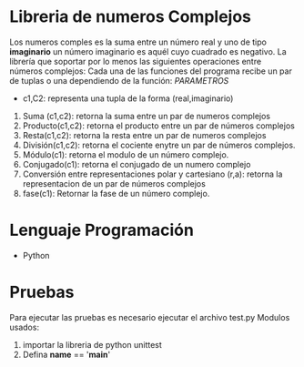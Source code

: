 ﻿# Libreria de numeros Complejos


Los numeros comples es la suma entre un número real y uno de tipo **imaginario**  un número imaginario es aquél cuyo cuadrado es negativo.
La librería que soportar por lo menos las siguientes operaciones entre números complejos:
Cada una de las funciones del programa recibe un par de tuplas o una dependiendo de la función:
*PARAMETROS*

* c1,C2: representa una tupla de la forma (real,imaginario)	
1.  Suma (c1,c2): retorna la suma entre un par de numeros complejos
2.  Producto(c1,c2): retorna el producto entre un par de números complejos
3.  Resta(c1,c2): retorna la resta entre un par de numeros complejos
4.  División(c1,c2): retorna el cociente enytre un par de números complejos.
5.  Módulo(c1): retorna el modulo de un número complejo.
6.  Conjugado(c1): retorna el conjugado de un numero complejo
7.  Conversión entre representaciones polar y cartesiano (r,a): retorna la representacion de un par de números complejos
8. fase(c1): Retornar la fase de un número complejo.
# Lenguaje Programación
* Python

# Pruebas
Para ejecutar las pruebas es necesario ejecutar el archivo test.py
Modulos usados:
1. importar la libreria de python unittest
2. Defina __name__  ==  '__main__'
